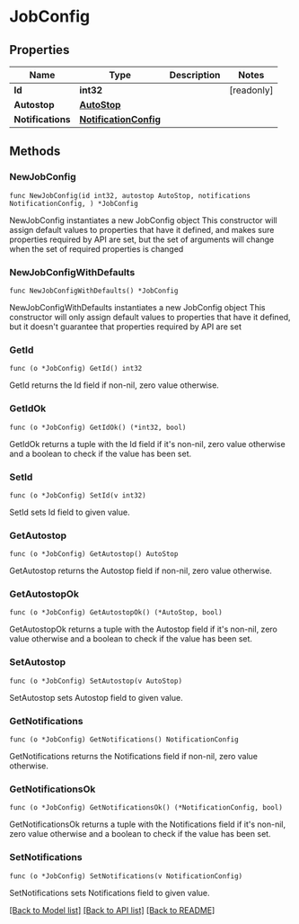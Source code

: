 # JobConfig

## Properties

Name | Type | Description | Notes
------------ | ------------- | ------------- | -------------
**Id** | **int32** |  | [readonly] 
**Autostop** | [**AutoStop**](AutoStop.md) |  | 
**Notifications** | [**NotificationConfig**](NotificationConfig.md) |  | 

## Methods

### NewJobConfig

`func NewJobConfig(id int32, autostop AutoStop, notifications NotificationConfig, ) *JobConfig`

NewJobConfig instantiates a new JobConfig object
This constructor will assign default values to properties that have it defined,
and makes sure properties required by API are set, but the set of arguments
will change when the set of required properties is changed

### NewJobConfigWithDefaults

`func NewJobConfigWithDefaults() *JobConfig`

NewJobConfigWithDefaults instantiates a new JobConfig object
This constructor will only assign default values to properties that have it defined,
but it doesn't guarantee that properties required by API are set

### GetId

`func (o *JobConfig) GetId() int32`

GetId returns the Id field if non-nil, zero value otherwise.

### GetIdOk

`func (o *JobConfig) GetIdOk() (*int32, bool)`

GetIdOk returns a tuple with the Id field if it's non-nil, zero value otherwise
and a boolean to check if the value has been set.

### SetId

`func (o *JobConfig) SetId(v int32)`

SetId sets Id field to given value.


### GetAutostop

`func (o *JobConfig) GetAutostop() AutoStop`

GetAutostop returns the Autostop field if non-nil, zero value otherwise.

### GetAutostopOk

`func (o *JobConfig) GetAutostopOk() (*AutoStop, bool)`

GetAutostopOk returns a tuple with the Autostop field if it's non-nil, zero value otherwise
and a boolean to check if the value has been set.

### SetAutostop

`func (o *JobConfig) SetAutostop(v AutoStop)`

SetAutostop sets Autostop field to given value.


### GetNotifications

`func (o *JobConfig) GetNotifications() NotificationConfig`

GetNotifications returns the Notifications field if non-nil, zero value otherwise.

### GetNotificationsOk

`func (o *JobConfig) GetNotificationsOk() (*NotificationConfig, bool)`

GetNotificationsOk returns a tuple with the Notifications field if it's non-nil, zero value otherwise
and a boolean to check if the value has been set.

### SetNotifications

`func (o *JobConfig) SetNotifications(v NotificationConfig)`

SetNotifications sets Notifications field to given value.



[[Back to Model list]](../README.md#documentation-for-models) [[Back to API list]](../README.md#documentation-for-api-endpoints) [[Back to README]](../README.md)



